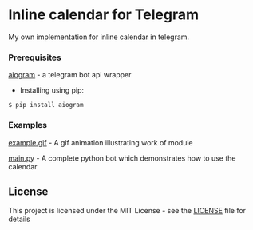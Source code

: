 # Inline calendar for Telegram

My own implementation for inline calendar in telegram.  

### Prerequisites

[aiogram](https://github.com/aiogram/aiogram) - a telegram bot api wrapper

* Installing using pip:
```
$ pip install aiogram
```

### Examples

[example.gif](images/example.gif) - A gif animation illustrating work of module

[main.py](examples/main.py) - A complete python bot which demonstrates how to use the calendar


## License

This project is licensed under the MIT License - see the [LICENSE](LICENSE) file for details

